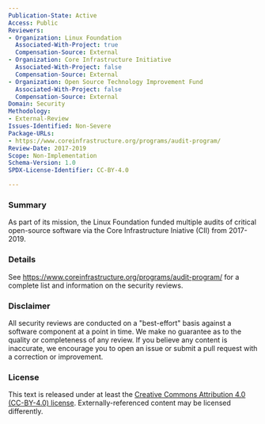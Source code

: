 ```yaml
---
Publication-State: Active
Access: Public
Reviewers:
- Organization: Linux Foundation
  Associated-With-Project: true
  Compensation-Source: External
- Organization: Core Infrastructure Initiative
  Associated-With-Project: false
  Compensation-Source: External
- Organization: Open Source Technology Improvement Fund
  Associated-With-Project: false
  Compensation-Source: External  
Domain: Security
Methodology:
- External-Review
Issues-Identified: Non-Severe
Package-URLs:
- https://www.coreinfrastructure.org/programs/audit-program/
Review-Date: 2017-2019
Scope: Non-Implementation
Schema-Version: 1.0
SPDX-License-Identifier: CC-BY-4.0

---
```

  
### Summary

As part of its mission, the Linux Foundation funded multiple audits of critical open-source software via the Core Infrastructure Iniative (CII) from 2017-2019. 

### Details

See https://www.coreinfrastructure.org/programs/audit-program/ for a complete list and information on the security reviews. 

### Disclaimer

All security reviews are conducted on a "best-effort" basis against a software
component at a point in time. We make no guarantee as to the quality or completeness
of any review. If you believe any content is inaccurate, we encourage you to open
an issue or submit a pull request with a correction or improvement.

### License

This text is released under at least the
[Creative Commons Attribution 4.0 (CC-BY-4.0) license](https://creativecommons.org/licenses/by/4.0/legalcode.txt).
Externally-referenced content may be licensed differently.

